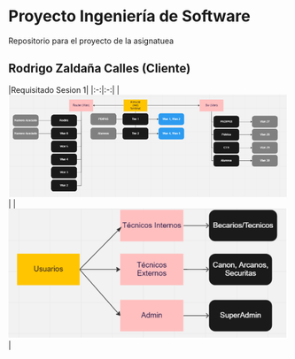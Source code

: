 # Proyecto Ingeniería de Software

Repositorio para el proyecto de la asignatuea

## Rodrigo Zaldaña Calles (Cliente)

|Requisitado Sesion 1|
|:-:|:-:|
|![Imagen](images/ContieneRed.PNG)|
|![Imagen](images/RolesUsuarios.PNG)|
